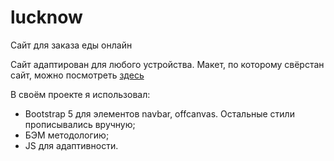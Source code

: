 # lucknow
Сайт для заказа еды онлайн

Сайт адаптирован для любого устройства. Макет, по которому свёрстан сайт, можно посмотреть [здесь](https://www.figma.com/file/8phMmBaow2I7wsdkrEPBFK/Yelp-App-(Copy)?node-id=0%3A1&t=lXjZ1QuYX6XFqtZY-1)

В своём проекте я использовал:
- Bootstrap 5 для элементов navbar, offcanvas. Остальные стили прописывались вручную;
- БЭМ методологию;
- JS для адаптивности.

